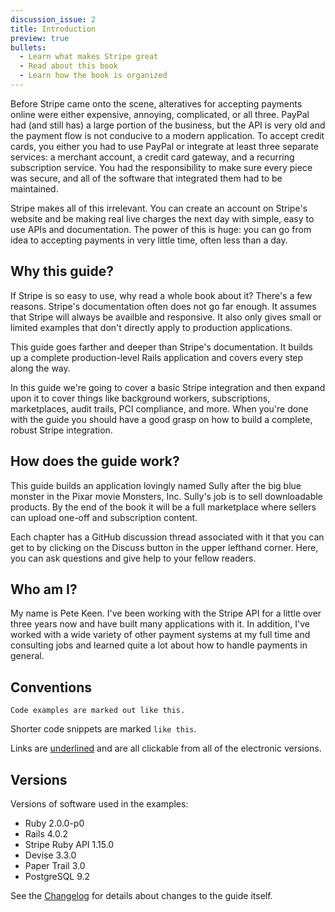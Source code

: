 ```yaml
---
discussion_issue: 2
title: Introduction
preview: true
bullets:
  - Learn what makes Stripe great
  - Read about this book
  - Learn how the book is organized
---
```


Before Stripe came onto the scene, alteratives for accepting payments online were either expensive, annoying, complicated, or all three. PayPal had (and still has) a large portion of the business, but the API is very old and the payment flow is not conducive to a modern application. To accept credit cards, you either you had to use PayPal or integrate at least three separate services: a merchant account, a credit card gateway, and a recurring subscription service. You had the responsibility to make sure every piece was secure, and all of the software that integrated them had to be maintained.

Stripe makes all of this irrelevant. You can create an account on Stripe's website and be making real live charges the next day with simple, easy to use APIs and documentation. The power of this is huge: you can go from idea to accepting payments in very little time, often less than a day.

## Why this guide?

If Stripe is so easy to use, why read a whole book about it? There's a few reasons. Stripe's documentation often does not go far enough. It assumes that Stripe will always be availble and responsive. It also only gives small or limited examples that don't directly apply to production applications.

This guide goes farther and deeper than Stripe's documentation. It builds up a complete production-level Rails application and covers every step along the way.

In this guide we're going to cover a basic Stripe integration and then expand upon it to cover things like background workers, subscriptions, marketplaces, audit trails, PCI compliance, and more. When you're done with the guide you should have a good grasp on how to build a complete, robust Stripe integration.

## How does the guide work?

This guide builds an application lovingly named Sully after the big blue monster in the Pixar movie Monsters, Inc. Sully's job is to sell downloadable products. By the end of the book it will be a full marketplace where sellers can upload one-off and subscription content.

Each chapter has a GitHub discussion thread associated with it that you can get to by clicking on the Discuss button in the upper lefthand corner. Here, you can ask questions and give help to your fellow readers.

## Who am I?

My name is Pete Keen. I've been working with the Stripe API for a little over three years now and have built many applications with it. In addition, I've worked with a wide variety of other payment systems at my full time and consulting jobs and learned quite a lot about how to handle payments in general.

## Conventions

```text
Code examples are marked out like this.
```

Shorter code snippets are marked `like this`.

Links are [underlined](http://www.petekeen.net) and are all clickable from all of the electronic versions.

## Versions

Versions of software used in the examples:

* Ruby 2.0.0-p0
* Rails 4.0.2
* Stripe Ruby API 1.15.0
* Devise 3.3.0
* Paper Trail 3.0
* PostgreSQL 9.2

See the [Changelog](/changelog) for details about changes to the guide itself.
